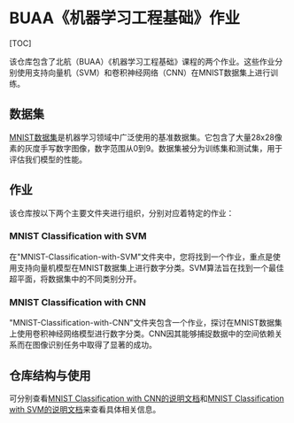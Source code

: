 # BUAA《机器学习工程基础》作业

[TOC]

该仓库包含了北航（BUAA）《机器学习工程基础》课程的两个作业。这些作业分别使用支持向量机（SVM）和卷积神经网络（CNN）在MNIST数据集上进行训练。

## 数据集
[MNIST数据集](http://yann.lecun.com/exdb/mnist/)是机器学习领域中广泛使用的基准数据集。它包含了大量28x28像素的灰度手写数字图像，数字范围从0到9。数据集被分为训练集和测试集，用于评估我们模型的性能。

## 作业
该仓库按以下两个主要文件夹进行组织，分别对应着特定的作业：

### MNIST Classification with SVM

在"MNIST-Classification-with-SVM"文件夹中，您将找到一个作业，重点是使用支持向量机模型在MNIST数据集上进行数字分类。SVM算法旨在找到一个最佳超平面，将数据集中的不同类别分开。

### MNIST Classification with CNN

"MNIST-Classification-with-CNN"文件夹包含一个作业，探讨在MNIST数据集上使用卷积神经网络模型进行数字分类。CNN因其能够捕捉数据中的空间依赖关系而在图像识别任务中取得了显著的成功。

## 仓库结构与使用
可分别查看[MNIST Classification with CNN的说明文档](./MNIST-classification-with-CNN/README.md)和[MNIST Classification with SVM的说明文档](./MNIST-classification-with-SVM/README.md)来查看具体相关信息。
